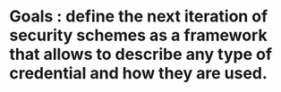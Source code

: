 # Goals : define the next iteration of security schemes as a framework that allows to describe any type of credential and how they are used.
